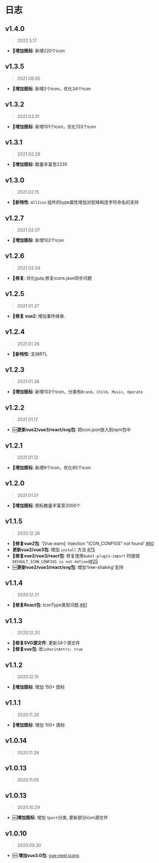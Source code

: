 # 日志

## v1.4.0

> 2022.5.17

- 🦋**增加图标**: 新增220个icon

## v1.3.5

> 2021.08.05

- 🦋**增加图标**: 新增2个icon，优化34个icon

## v1.3.2

> 2021.03.31

- 🦋**增加图标**: 新增101个icon，优化133个icon

## v1.3.1

> 2021.02.28

- 🦋**增加图标**: 数量丰富至2235

## v1.3.0

> 2021.02.15

- 🦋**新特性**: `AllIcon` 组件的type属性增加对驼峰和连字符命名的支持

## v1.2.7

> 2021.02.07

- 🦋**增加图标**: 新增102个icon

## v1.2.6

> 2021.02.04

- 🐞**修复**: 优化gulp,修复icons.json同步问题

## v1.2.5

> 2021.01.27

- 🦋**修复 vue2**: 增加事件继承.

## v1.2.4

> 2021.01.26

- 🦋**新特性**: 支持RTL

## v1.2.3

> 2021.01.26

- 🦋**增加图标**: 新增103个icon，分类有`Brand`、`Child`、`Music`、`Operate`

## v1.2.2

> 2021.01.17

- 🆕**更新vue2/vue3/react/svg包**: 把icon.json放入到npm包中

## v1.2.1

> 2021.01.12

- 🦋**增加图标**: 新增9个icon，优化80个icon

## v1.2.0

> 2021.01.01

- 🦋**增加图标**: 图标数量丰富至2000个

## v1.1.5

> 2020.12.26

- 🐞**修复vue2包**: '[Vue warn]: Injection "ICON_CONFIGS" not found' [#80](https://github.com/bytedance/IconPark/issues/80)
- **更新vue2/vue3包**: 增加 `install` 方法 [#75](https://github.com/bytedance/IconPark/issues/75)
- 🐞**修复vue2/vue3/react包**: 修复使用`babel-plugin-import`
  时报错`DEFAULT_ICON_CONFIGS is not defined`[#25](https://github.com/bytedance/IconPark/issues/25)
- 🆕**更新vue2/vue3/react/svg包**: 增加'tree-shaking'支持

## v1.1.4

> 2020.12.21

- 🐞**修复React包**: IconType类型问题.[#61](https://github.com/bytedance/IconPark/issues/61)

## v1.1.3

> 2020.12.20

- 🐞**修复SVG源文件**: 更新34个源文件
- 🐞**修复vue包**: 改`inheritAttrs: true`

## v1.1.2

> 2020.12.15

- 🦋**增加图标**: 增加 150+ 图标

## v1.1.1

> 2020.11.26

- 🦋**增加图标**: 增加 100+ 图标

## v1.0.14

> 2020.11.26

## v1.0.13

> 2020.11.05

## v1.0.13

> 2020.10.29

- 🆕**增加图标**: 增加 `Sport`分类, 更新部分icon源文件

## v1.0.10

> 2020.09.30

- 🆕 **增加vue3.0包**: [vue-next icons](https://github.com/bytedance/IconPark/tree/master/packages/vue-next)
